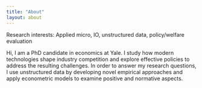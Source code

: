 ```yaml
---
title: "About"
layout: about
---
```


Research interests: Applied micro, IO, unstructured data, policy/welfare evaluation

Hi, I am a PhD candidate in economics at Yale. I study how modern technologies shape industry competition and explore effective policies to address the resulting challenges. In order to answer my research questions, I use unstructured data by developing novel empirical approaches and apply econometric models to examine positive and normative aspects.

